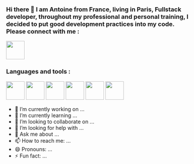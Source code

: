 ### Hi there 👋 I am Antoine from France, living in Paris, Fullstack developer, throughout my professional and personal training, I decided to put good development practices into my code. Please connect with me :

[<img src="https://cdn.jsdelivr.net/gh/devicons/devicon@latest/icons/linkedin/linkedin-original.svg" width="50" height="50"/>](https://www.linkedin.com/in/antoine-plantec-255781181/)

### Languages and tools :

<div display="flex">
<img src="https://cdn.jsdelivr.net/gh/devicons/devicon@latest/icons/java/java-original-wordmark.svg" width="50" height="50"/>
<img src="https://cdn.jsdelivr.net/gh/devicons/devicon@latest/icons/spring/spring-original.svg" width="50" height="50"/>
<img src="https://cdn.jsdelivr.net/gh/devicons/devicon@latest/icons/angular/angular-original.svg" width="50" height="50"/>
<img src="https://cdn.jsdelivr.net/gh/devicons/devicon@latest/icons/react/react-original.svg" width="50" height="50"/>
<img src="https://cdn.jsdelivr.net/gh/devicons/devicon@latest/icons/docker/docker-original-wordmark.svg" width="50" height="50"/>
<img src="https://cdn.jsdelivr.net/gh/devicons/devicon@latest/icons/kubernetes/kubernetes-original-wordmark.svg" width="50" height="50"/>
</div>

- 🔭 I’m currently working on ...
- 🌱 I’m currently learning ...
- 👯 I’m looking to collaborate on ...
- 🤔 I’m looking for help with ...
- 💬 Ask me about ...
- 📫 How to reach me: ...
- 😄 Pronouns: ...
- ⚡ Fun fact: ...
          

<!--
**AntPlc/AntPlc** is a ✨ _special_ ✨ repository because its `README.md` (this file) appears on your GitHub profile.

Here are some ideas to get you started:

- 🔭 I’m currently working on ...
- 🌱 I’m currently learning ...
- 👯 I’m looking to collaborate on ...
- 🤔 I’m looking for help with ...
- 💬 Ask me about ...
- 📫 How to reach me: ...
- 😄 Pronouns: ...
- ⚡ Fun fact: ...
-->


